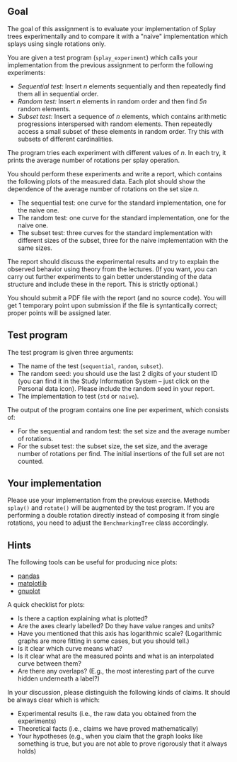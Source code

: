 ## Goal

The goal of this assignment is to evaluate your implementation of Splay trees
experimentally and to compare it with a "naive" implementation which splays
using single rotations only.

You are given a test program (`splay_experiment`) which calls your
implementation from the previous assignment to perform the following
experiments:

- _Sequential test:_ Insert _n_ elements sequentially and then repeatedly
  find them all in sequential order.
- _Random test:_ Insert _n_ elements in random order and then find _5n_
  random elements.
- _Subset test:_ Insert a sequence of _n_ elements, which contains arithmetic
  progressions interspersed with random elements. Then repeatedly access
  a small subset of these elements in random order. Try this with subsets of
  different cardinalities.

The program tries each experiment with different values of _n_. In each try,
it prints the average number of rotations per splay operation.

You should perform these experiments and write a report, which contains the following
plots of the measured data. Each plot should show the dependence of the average
number of rotations on the set size _n_.

- The sequential test: one curve for the standard implementation, one for the naive one.
- The random test: one curve for the standard implementation, one for the naive one.
- The subset test: three curves for the standard implementation with different sizes
  of the subset, three for the naive implementation with the same sizes.

The report should discuss the experimental results and try to explain the observed
behavior using theory from the lectures. (If you want, you can carry out further
experiments to gain better understanding of the data structure and include these
in the report. This is strictly optional.)

You should submit a PDF file with the report (and no source code).
You will get 1 temporary point upon submission if the file is syntantically correct;
proper points will be assigned later.

## Test program

The test program is given three arguments:
- The name of the test (`sequential`, `random`, `subset`).
- The random seed: you should use the last 2 digits of your student ID (you can find
  it in the Study Information System – just click on the Personal data icon). Please
  include the random seed in your report.
- The implementation to test (`std` or `naive`).

The output of the program contains one line per experiment, which consists of:
- For the sequential and random test: the set size and the average number of rotations.
- For the subset test: the subset size, the set size, and the average number of rotations
  per find. The initial insertions of the full set are not counted.

## Your implementation

Please use your implementation from the previous exercise. Methods `splay()`
and `rotate()` will be augmented by the test program. If you are performing
a double rotation directly instead of composing it from single rotations, you
need to adjust the `BenchmarkingTree` class accordingly.

## Hints

The following tools can be useful for producing nice plots:
- [pandas](https://pandas.pydata.org/)
- [matplotlib](https://matplotlib.org/)
- [gnuplot](http://www.gnuplot.info/)

A quick checklist for plots:
- Is there a caption explaining what is plotted?
- Are the axes clearly labelled? Do they have value ranges and units?
- Have you mentioned that this axis has logarithmic scale? (Logarithmic graphs
  are more fitting in some cases, but you should tell.)
- Is it clear which curve means what?
- Is it clear what are the measured points and what is an interpolated
  curve between them?
- Are there any overlaps? (E.g., the most interesting part of the curve
  hidden underneath a label?)

In your discussion, please distinguish the following kinds of claims.
It should be always clear which is which:
- Experimental results (i.e., the raw data you obtained from the experiments)
- Theoretical facts (i.e., claims we have proved mathematically)
- Your hypotheses (e.g., when you claim that the graph looks like something is true,
  but you are not able to prove rigorously that it always holds)
